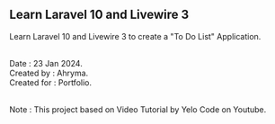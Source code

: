 ## Learn Laravel 10 and Livewire 3

Learn Laravel 10 and Livewire 3 to create a "To Do List" Application. <br><br>

Date : 23 Jan 2024. <br>
Created by : Ahryma. <br>
Created for : Portfolio. <br><br>

Note : This project based on Video Tutorial by Yelo Code on Youtube.
